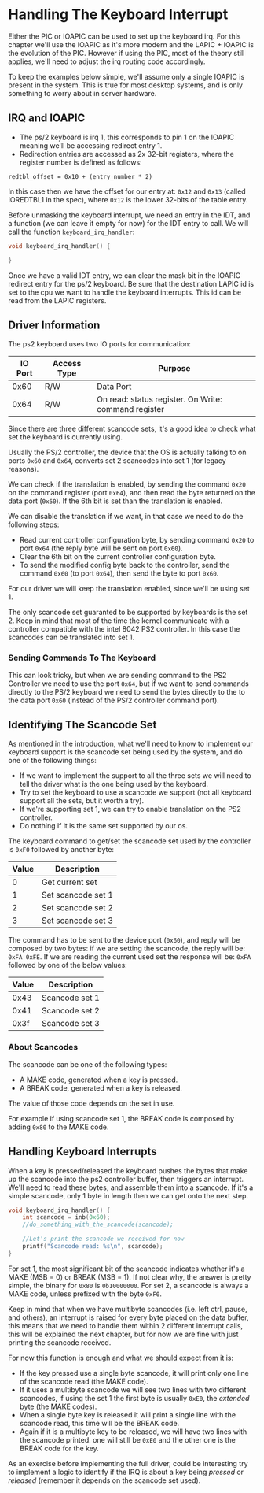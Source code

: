 # Handling The Keyboard Interrupt

Either the PIC or IOAPIC can be used to set up the keyboard irq. For this chapter we'll use the IOAPIC as it's more modern and the LAPIC + IOAPIC is the evolution of the PIC. However if using the PIC, most of the theory still applies, we'll need to adjust the irq routing code accordingly.

To keep the examples below simple, we'll assume only a single IOAPIC is present in the system. This is true for most desktop systems, and is only something to worry about in server hardware.

## IRQ and IOAPIC

* The ps/2 keyboard is irq 1, this corresponds to pin 1 on the IOAPIC meaning we'll be accessing redirect entry 1. 
* Redirection entries are accessed as 2x 32-bit registers, where the register number is defined as follows: 

```
redtbl_offset = 0x10 + (entry_number * 2)
```

In this case then we have the offset for our entry at: `0x12` and `0x13` (called IOREDTBL1 in the spec), where `0x12` is the lower 32-bits of the table entry. 

Before unmasking the keyboard interrupt, we need an entry in the IDT, and a function (we can leave it empty for now) for the IDT entry to call. We will call the function `keyboard_irq_handler`:

```c
void keyboard_irq_handler() {

}
```
 
Once we have a valid IDT entry, we can clear the mask bit in the IOAPIC redirect entry for the ps/2 keyboard. Be sure that the destination LAPIC id is set to the cpu we want to handle the keyboard interrupts.
This id can be read from the LAPIC registers.


## Driver Information

The ps2 keyboard uses two IO ports for communication: 

| IO Port | Access Type | Purpose                                                         |
|---------|-------------|-----------------------------------------------------------------|
|  0x60   | R/W         | Data Port                                                       | 
|  0x64   | R/W         | On read: status register. On Write: command register            | 

Since there are three different scancode sets, it's a good idea to check what set the keyboard is currently using.

Usually the PS/2 controller, the device that the OS is actually talking to on ports `0x60` and `0x64`, converts set 2 scancodes into set 1 (for legacy reasons).

We can check if the translation is enabled, by sending the command `0x20` on the command register (port `0x64`), and then read the byte returned on the data port (`0x60`). If the 6th bit is set than the translation is enabled.

We can disable the translation if we want, in that case we need to do the following steps:
   - Read current controller configuration byte, by sending command `0x20` to port `0x64` (the reply byte will be sent on port `0x60`).
   - Clear the 6th bit on the current controller configuration byte.
   - To send the modified config byte back to the controller, send the command `0x60` (to port `0x64`), then send the byte to port `0x60`.

For our driver we will keep the translation enabled, since we'll be using set 1.

The only scancode set guaranted to be supported by keyboards is the set 2. Keep in mind that most of the time the kernel communicate with a controller compatible with the intel 8042 PS2 controller. In this case the scancodes can be translated into set 1.


### Sending Commands To The Keyboard

This can look tricky, but when we are sending command to the PS2 Controller we need to use the port `0x64`, but if we want to send commands directly to the PS/2 keyboard  we need to send the bytes directly to the to the data port `0x60` (instead of the PS/2 controller command port).

## Identifying The Scancode Set

As mentioned in the introduction, what we'll need to know to implement our keyboard support is the scancode set being used by the system, and do one of the following things:

* If we want to implement the support to all the three sets we will need to tell the driver what is the one being used by the keyboard.
* Try to set the keyboard to use a scancode we support (not all keyboard support all the sets, but it worth a try).
* If we're supporting set 1, we can try to enable translation on the PS2 controller.
* Do nothing if it is the same set supported by our os.

The keyboard command to get/set the scancode set used by the controller is `0xF0` followed by another byte:

| Value | Description           |
|-------|-----------------------|
|   0   | Get current set       |
|   1   | Set scancode set 1    |
|   2   | Set scancode set 2    |
|   3   | Set scancode set 3    |

The command has to be sent to the device port (`0x60`), and reply will be composed by two bytes: if we are setting the scancode, the reply will be: `0xFA 0xFE`. If we are reading the current used set the response will be: `0xFA` followed by one of the below values:

| Value | Description       |
|-------|-------------------|
| 0x43  | Scancode set 1    |
| 0x41  | Scancode set 2    |
| 0x3f  | Scancode set 3    |

### About Scancodes

The scancode can be one of the following types: 

* A MAKE code, generated when a key is pressed. 
* A BREAK code, generated when a key is released.

The value of those code depends on the set in use.

For example if using scancode set 1, the BREAK code is composed by adding `0x80` to the MAKE code.

## Handling Keyboard Interrupts

When a key is pressed/released the keyboard pushes the bytes that make up the scancode into the ps2 controller buffer, then triggers an interrupt. We'll need to read these bytes, and assemble them into a scancode.
If it's a simple scancode, only 1 byte in length then we can get onto the next step.

```C
void keyboard_irq_handler() {
    int scancode = inb(0x60);
    //do_something_with_the_scancode(scancode);

    //Let's print the scancode we received for now
    printf("Scancode read: %s\n", scancode);
}

```

For set 1, the most significant bit of the scancode indicates whether it's a MAKE (MSB = 0) or BREAK (MSB = 1). If not clear why, the answer is pretty simple, the binary for `0x80` is `0b10000000`.
For set 2, a scancode is always a MAKE code, unless prefixed with the byte `0xF0`.

Keep in mind that when we have multibyte scancodes (i.e. left ctrl, pause, and others), an interrupt is raised for every byte placed on the data buffer, this means that we need to handle them within 2 different interrupt calls, this will be explained the next chapter, but for now we are fine with just printing the scancode received.

For now this function is enough and what we should expect from it is:

* If the key pressed use a single byte scancode, it will print only one line of the scancode read (the MAKE code).
* If it uses a multibyte scancode we will see two lines with two different scancodes, if using the set 1 the first byte is usually `0xE0`, the _extended_ byte (the MAKE codes).
* When a single byte key is released it will print a single line with the scancode read, this time will be the BREAK code.
* Again if it is a multibyte key to be released, we will have two lines with the scancode printed. one will still be `0xE0` and the other one is the BREAK code for the key.

As an exercise before implementing the full driver, could be interesting try to implement a logic to identify if the IRQ is about a key being _pressed_ or _released_ (remember it depends on the scancode set used).

